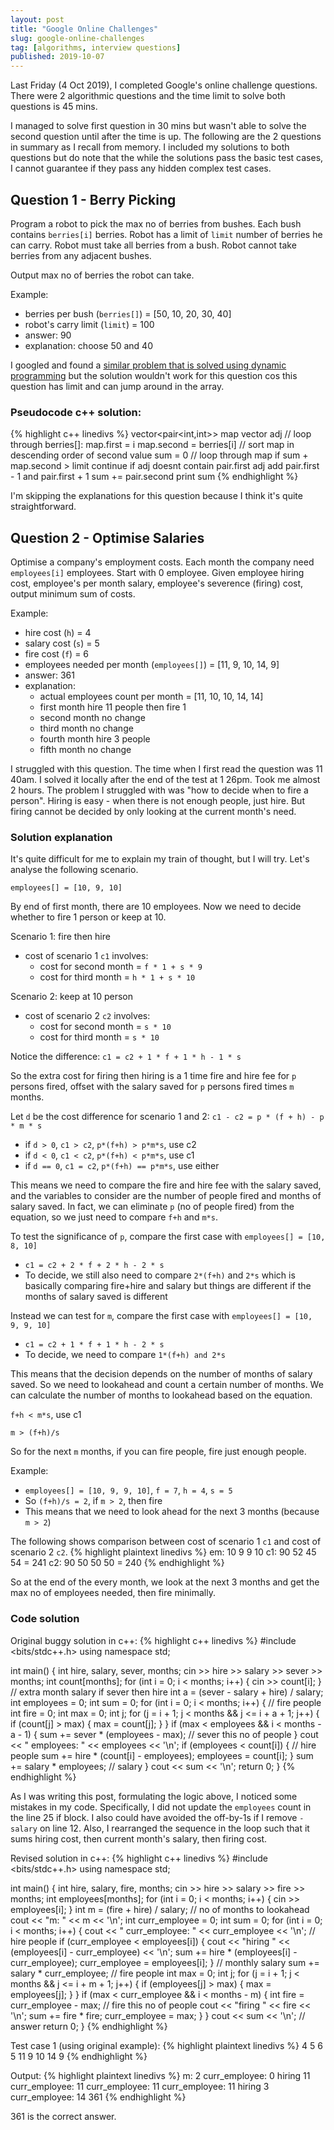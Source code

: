 ```yaml
---
layout: post
title: "Google Online Challenges"
slug: google-online-challenges
tag: [algorithms, interview questions]
published: 2019-10-07
---
```


Last Friday (4 Oct 2019), I completed Google's online challenge questions. There were 2 algorithmic questions and the time limit to solve both questions is 45 mins.

I managed to solve first question in 30 mins but wasn't able to solve the second question until after the time is up. The following are the 2 questions in summary as I recall from memory. I included my solutions to both questions but do note that the while the solutions pass the basic test cases, I cannot guarantee if they pass any hidden complex test cases.

## Question 1 - Berry Picking
Program a robot to pick the max no of berries from bushes. Each bush contains `berries[i]` berries. Robot has a limit of `limit` number of berries he can carry. Robot must take all berries from a bush. Robot cannot take berries from any adjacent bushes.

Output max no of berries the robot can take.

Example:
- berries per bush (`berries[]`) = [50, 10, 20, 30, 40]
- robot's carry limit (`limit`) = 100
- answer: 90
- explanation: choose 50 and 40

I googled and found a [similar problem that is solved using dynamic programming](https://stackoverflow.com/questions/4487438/maximum-sum-of-non-consecutive-elements) but the solution wouldn't work for this question cos this question has limit and can jump around in the array.

### Pseudocode c++ solution:
{% highlight c++ linedivs %}
  vector<pair<int,int>> map
  vector<int> adj
  // loop through berries[]:
    map.first = i
    map.second = berries[i]
  // sort map in descending order of second value
  sum = 0
  // loop through map
    if sum + map.second > limit
      continue
    if adj doesnt contain pair.first
      adj add pair.first - 1 and pair.first + 1
      sum += pair.second
  print sum
{% endhighlight %}

I'm skipping the explanations for this question because I think it's quite straightforward.

## Question 2 - Optimise Salaries
Optimise a company's employment costs. Each month the company need `employees[i]` employees. Start with 0 employee. Given employee hiring cost, employee's per month salary, employee's severence (firing) cost, output minimum sum of costs.

Example:
- hire cost (`h`) = 4
- salary cost (`s`) = 5
- fire cost (`f`) = 6
- employees needed per month (`employees[]`) = [11, 9, 10, 14, 9]
- answer: 361
- explanation:
  - actual employees count per month = [11, 10, 10, 14, 14]
  - first month hire 11 people then fire 1
  - second month no change
  - third month no change
  - fourth month hire 3 people
  - fifth month no change

I struggled with this question. The time when I first read the question was 11 40am. I solved it locally after the end of the test at 1 26pm. Took me almost 2 hours. The problem I struggled with was "how to decide when to fire a person". Hiring is easy - when there is not enough people, just hire. But firing cannot be decided by only looking at the current month's need.

### Solution explanation
It's quite difficult for me to explain my train of thought, but I will try. Let's analyse the following scenario.

`employees[] = [10, 9, 10]`

By end of first month, there are 10 employees. Now we need to decide whether to fire 1 person or keep at 10.

Scenario 1: fire then hire
- cost of scenario 1 `c1` involves:
  - cost for second month = `f * 1 + s * 9`
  - cost for third month = `h * 1 + s * 10`

Scenario 2: keep at 10 person
- cost of scenario 2 `c2` involves:
  - cost for second month = `s * 10`
  - cost for third month = `s * 10`

Notice the difference: `c1 = c2 + 1 * f + 1 * h - 1 * s`

So the extra cost for firing then hiring is a 1 time fire and hire fee for `p` persons fired, offset with the salary saved for `p` persons fired times `m` months.

Let `d` be the cost difference for scenario 1 and 2: `c1 - c2 = p * (f + h) - p * m * s`
- if `d > 0`, `c1 > c2`, `p*(f+h) > p*m*s`, use c2
- if `d < 0`, `c1 < c2`, `p*(f+h) < p*m*s`, use c1
- if `d == 0`, `c1 = c2`, `p*(f+h) == p*m*s`, use either

This means we need to compare the fire and hire fee with the salary saved, and the variables to consider are the number of people fired and months of salary saved. In fact, we can eliminate `p` (no of people fired) from the equation, so we just need to compare `f+h` and `m*s`.

To test the significance of `p`, compare the first case with `employees[] = [10, 8, 10]`
- `c1 = c2 + 2 * f + 2 * h - 2 * s`
- To decide, we still also need to compare `2*(f+h)` and `2*s` which is basically comparing fire+hire and salary
  but things are different if the months of salary saved is different

Instead we can test for `m`, compare the first case with `employees[] = [10, 9, 9, 10]`
- `c1 = c2 + 1 * f + 1 * h - 2 * s`
- To decide, we need to compare `1*(f+h) and 2*s`

This means that the decision depends on the number of months of salary saved. So we need to lookahead and count a certain number of months. We can calculate the number of months to lookahead based on the equation.

`f+h < m*s`, use c1

`m > (f+h)/s`

So for the next `m` months, if you can fire people, fire just enough people.

Example:
- `employees[] = [10, 9, 9, 10]`, `f = 7`, `h = 4`, `s = 5`
- So `(f+h)/s = 2`, if `m > 2`, then fire
- This means that we need to look ahead for the next 3 months (because `m > 2`)

The following shows comparison between cost of scenario 1 `c1` and cost of scenario 2 `c2`.
{% highlight plaintext linedivs %}
em:   10  9  9 10
c1:   90 52 45 54 = 241
c2:   90 50 50 50 = 240
{% endhighlight %}

So at the end of the every month, we look at the next 3 months and get the max no of employees needed, then fire minimally.

### Code solution
Original buggy solution in c++:
{% highlight c++ linedivs %}
#include <bits/stdc++.h>
using namespace std;

int main() {
  int hire, salary, sever, months;
  cin >> hire >> salary >> sever >> months;
  int count[months];
  for (int i = 0; i < months; i++) {
    cin >> count[i];
  }
  // extra month salary if sever then hire
  int a = (sever - salary + hire) / salary;
  int employees = 0;
  int sum = 0;
  for (int i = 0; i < months; i++) {
    // fire people
    int fire = 0;
    int max = 0;
    int j;
    for (j = i + 1; j < months && j <= i + a + 1; j++) {
      if (count[j] > max) {
        max = count[j];
      }
    }
    if (max < employees && i < months - a - 1) {
      sum += sever * (employees - max); // sever this no of people
    }
    cout << " employees: " << employees << '\n';
    if (employees < count[i]) { // hire people
      sum += hire * (count[i] - employees);
      employees = count[i];
    }
    sum += salary * employees; // salary
  }
  cout << sum << '\n';
  return 0;
}
{% endhighlight %}

As I was writing this post, formulating the logic above, I noticed some mistakes in my code. Specifically, I did not update the `employees` count in the line 25 if block. I also could have avoided the off-by-1s if I remove `- salary` on line 12. Also, I rearranged the sequence in the loop such that it sums hiring cost, then current month's salary, then firing cost.

Revised solution in c++:
{% highlight c++ linedivs %}
#include <bits/stdc++.h>
using namespace std;

int main() {
  int hire, salary, fire, months;
  cin >> hire >> salary >> fire >> months;
  int employees[months];
  for (int i = 0; i < months; i++) {
    cin >> employees[i];
  }
  int m = (fire + hire) / salary; // no of months to lookahead
  cout << "m: " << m << '\n';
  int curr_employee = 0;
  int sum = 0;
  for (int i = 0; i < months; i++) {
    cout << " curr_employee: " << curr_employee << '\n';
    // hire people
    if (curr_employee < employees[i]) {
      cout << "hiring " << (employees[i] - curr_employee) << '\n';
      sum += hire * (employees[i] - curr_employee);
      curr_employee = employees[i];
    }
    // monthly salary
    sum += salary * curr_employee;
    // fire people
    int max = 0;
    int j;
    for (j = i + 1; j < months && j <= i + m + 1; j++) {
      if (employees[j] > max) {
        max = employees[j];
      }
    }
    if (max < curr_employee && i < months - m) {
      int fire = curr_employee - max; // fire this no of people
      cout << "firing " << fire << '\n';
      sum += fire * fire;
      curr_employee = max;
    }
  }
  cout << sum << '\n'; // answer
  return 0;
}
{% endhighlight %}

Test case 1 (using original example):
{% highlight plaintext linedivs %}
4 5 6 5
11 9 10 14 9
{% endhighlight %}

Output:
{% highlight plaintext linedivs %}
m: 2
 curr_employee: 0
hiring 11
 curr_employee: 11
 curr_employee: 11
 curr_employee: 11
hiring 3
 curr_employee: 14
361
{% endhighlight %}

361 is the correct answer.